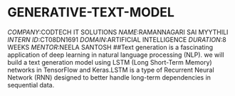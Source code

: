 # GENERATIVE-TEXT-MODEL
*COMPANY*:CODTECH IT SOLUTIONS
*NAME*:RAMANNAGARI SAI MYYTHILI
*INTERN ID*:CT08DN1691
*DOMAIN*:ARTIFICIAL INTELLIGENCE
*DURATION*:8 WEEKS
*MENTOR*:NEELA SANTOSH
##Text generation is a fascinating application of deep learning in natural language processing (NLP).  we will build a text generation model using LSTM (Long Short-Term Memory) networks in TensorFlow and Keras.LSTM is a type of Recurrent Neural Network (RNN) designed to better handle long-term dependencies in sequential data.
